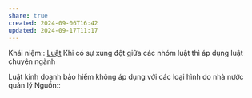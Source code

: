 ```yaml
---
share: true
created: 2024-09-06T16:42
updated: 2024-09-17T11:17
---
```

Khái niệm:: [Luật](../../../%CE%9E%20Kh%C3%A1i%20ni%E1%BB%87m/Lu%E1%BA%ADt.md)
Khi có sự xung đột giữa các nhóm luật thì áp dụng luật chuyên ngành

Luật kinh doanh bảo hiểm không áp dụng với các loại hình do nhà nước quản lý
Nguồn:: 
